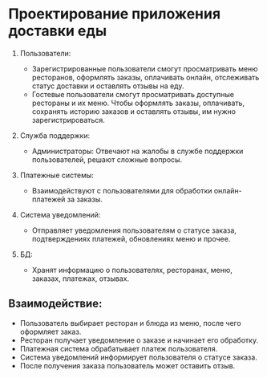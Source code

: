 # Проектирование приложения доставки еды

1. Пользователи:
   * Зарегистрированные пользователи смогут просматривать меню ресторанов, оформлять заказы, оплачивать онлайн, отслеживать статус доставки и оставлять отзывы на еду.
   * Гостевые пользователи смогут просматривать доступные рестораны и их меню. Чтобы оформлять заказы, оплачивать, сохранять историю заказов и оставлять отзывы, им нужно зарегистрироваться.

2. Служба поддержки:
   * Администраторы: Отвечают на жалобы в службе поддержки пользователей, решают сложные вопросы.

3. Платежные системы:
   * Взаимодействуют с пользователями для обработки онлайн-платежей за заказы.

4. Система уведомлений:
   * Отправляет уведомления пользователям о статусе заказа, подтверждениях платежей, обновлениях меню и прочее.

5. БД:
   * Хранят информацию о пользователях, ресторанах, меню, заказах, платежах, отзывах.

## Взаимодействие:
* Пользователь выбирает ресторан и блюда из меню, после чего оформляет заказ.
* Ресторан получает уведомление о заказе и начинает его обработку.
* Платежная система обрабатывает платеж пользователя.
* Система уведомлений информирует пользователя о статусе заказа.
* После получения заказа пользователь может оставить отзыв.
